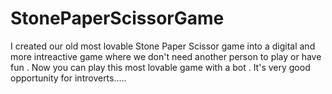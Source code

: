 # StonePaperScissorGame
 I created our old most lovable  Stone Paper Scissor game into a digital and more intreactive game where we don't need another person to play or have fun . Now you can play this most lovable game with a bot . It's very good opportunity  for introverts.....
